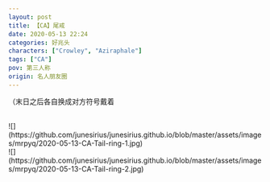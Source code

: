 ```yaml
---
layout: post
title: 【CA】尾戒
date: 2020-05-13 22:24
categories: 好兆头
characters: ["Crowley", "Aziraphale"]
tags: ["CA"]
pov: 第三人称
origin: 名人朋友圈
---
```


（末日之后各自换成对方符号戴着

<br>
![](https://github.com/junesirius/junesirius.github.io/blob/master/assets/images/mrpyq/2020-05-13-CA-Tail-ring-1.jpg)

<br>
![](https://github.com/junesirius/junesirius.github.io/blob/master/assets/images/mrpyq/2020-05-13-CA-Tail-ring-2.jpg)
